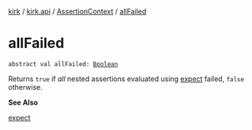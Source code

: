 [kirk](../../index.md) / [kirk.api](../index.md) / [AssertionContext](index.md) / [allFailed](./all-failed.md)

# allFailed

`abstract val allFailed: `[`Boolean`](https://kotlinlang.org/api/latest/jvm/stdlib/kotlin/-boolean/index.html)

Returns `true` if *all* nested assertions evaluated using [expect](expect.md) failed,
`false` otherwise.

**See Also**

[expect](expect.md)

